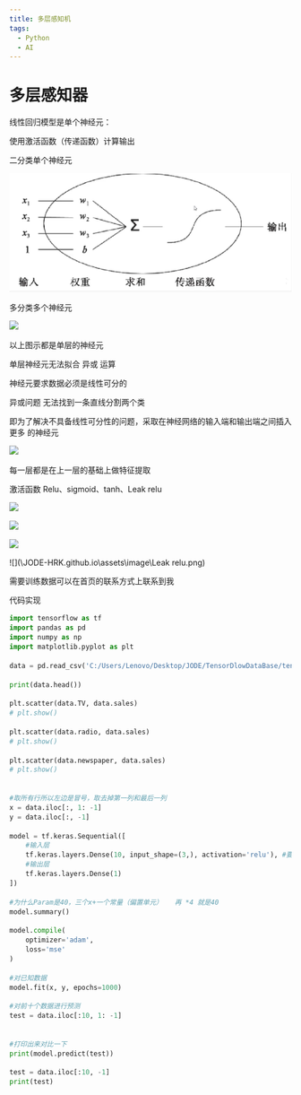 ```yaml
---
title: 多层感知机
tags:
  - Python
  - AI
---
```


# 多层感知器

线性回归模型是单个神经元：

使用激活函数（传递函数）计算输出

二分类单个神经元

![](\assets\image\单个神经元（二分类）.png)

多分类多个神经元

![](\JODE-HRK.github.io\assets\image\多个神经元（多分类）.png)

以上图示都是单层的神经元

单层神经元无法拟合 异或 运算

神经元要求数据必须是线性可分的

异或问题 无法找到一条直线分割两个类



即为了解决不具备线性可分性的问题，采取在神经网络的输入端和输出端之间插入更多 的神经元

![](\JODE-HRK.github.io\assets\image\多层感知器.png)

每一层都是在上一层的基础上做特征提取





激活函数 Relu、sigmoid、tanh、Leak relu

![](\JODE-HRK.github.io\assets\image\ReLu.png)

![](\JODE-HRK.github.io\assets\image\sigmoid.png)

![](\JODE-HRK.github.io\assets\image\tanh.png)

![](\JODE-HRK.github.io\assets\image\Leak relu.png)







需要训练数据可以在首页的联系方式上联系到我

代码实现

```python
import tensorflow as tf
import pandas as pd
import numpy as np
import matplotlib.pyplot as plt

data = pd.read_csv('C:/Users/Lenovo/Desktop/JODE/TensorDlowDataBase/tensorflow入门与实战-基础部分数据集/Advertising.csv')

print(data.head())

plt.scatter(data.TV, data.sales)
# plt.show()

plt.scatter(data.radio, data.sales)
# plt.show()

plt.scatter(data.newspaper, data.sales)
# plt.show()


#取所有行所以左边是冒号，取去掉第一列和最后一列
x = data.iloc[:, 1: -1]
y = data.iloc[:, -1]

model = tf.keras.Sequential([
    #输入层
    tf.keras.layers.Dense(10, input_shape=(3,), activation='relu'), #要输出多少个单元（即中间层有多少个单元）  参数越大，拟合度越强
    #输出层
    tf.keras.layers.Dense(1)
])

#为什么Param是40，三个x+一个常量（偏置单元）   再 *4 就是40
model.summary()

model.compile(
    optimizer='adam',
    loss='mse'
)

#对已知数据
model.fit(x, y, epochs=1000)

#对前十个数据进行预测
test = data.iloc[:10, 1: -1]


#打印出来对比一下
print(model.predict(test))

test = data.iloc[:10, -1]
print(test)
```

